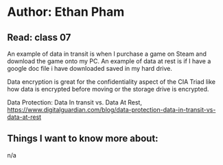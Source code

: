 # Author: Ethan Pham
## Read: class 07

An example of data in transit is when I purchase a game on Steam and download the game onto my PC. An example of data at rest is if I have a google doc file i have downloaded saved in my hard drive. 

Data encryption is great for the confidentiality aspect of the CIA Triad like how data is encrypted before moving or the storage drive is encrypted. 


Data Protection: Data In transit vs. Data At Rest, https://www.digitalguardian.com/blog/data-protection-data-in-transit-vs-data-at-rest 


## Things I want to know more about:
n/a
